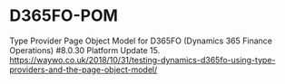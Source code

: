 # D365FO-POM
Type Provider Page Object Model for D365FO (Dynamics 365 Finance Operations) #8.0.30 Platform Update 15.
https://waywo.co.uk/2018/10/31/testing-dynamics-d365fo-using-type-providers-and-the-page-object-model/

